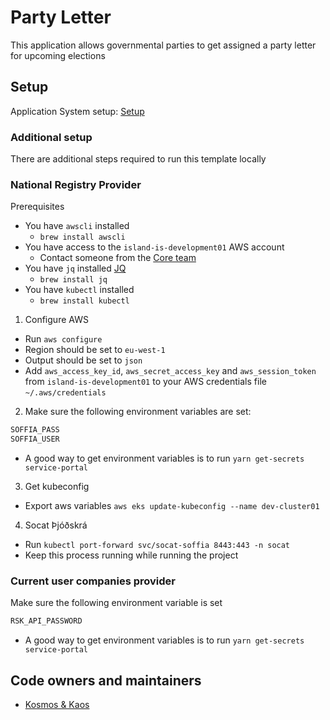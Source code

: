 # Party Letter

This application allows governmental parties to get assigned a party letter for upcoming elections

## Setup

Application System setup: [Setup](https://github.com/island-is/island.is/tree/main/apps/application-system)

### Additional setup

There are additional steps required to run this template locally

### National Registry Provider

Prerequisites

- You have `awscli` installed
  - `brew install awscli`
- You have access to the `island-is-development01` AWS account
  - Contact someone from the [Core team](https://github.com/orgs/island-is/teams/core)
- You have `jq` installed [JQ](https://stedolan.github.io/jq/)
  - `brew install jq`
- You have `kubectl` installed
  - `brew install kubectl`

1. Configure AWS

- Run `aws configure`
- Region should be set to `eu-west-1`
- Output should be set to `json`
- Add `aws_access_key_id`, `aws_secret_access_key` and `aws_session_token` from `island-is-development01` to your AWS credentials file `~/.aws/credentials`

2. Make sure the following environment variables are set:

```bash
SOFFIA_PASS
SOFFIA_USER
```

- A good way to get environment variables is to run `yarn get-secrets service-portal`

3. Get kubeconfig

- Export aws variables `aws eks update-kubeconfig --name dev-cluster01`

4. Socat Þjóðskrá

- Run `kubectl port-forward svc/socat-soffia 8443:443 -n socat`
- Keep this process running while running the project

### Current user companies provider

Make sure the following environment variable is set

```bash
RSK_API_PASSWORD
```

- A good way to get environment variables is to run `yarn get-secrets service-portal`

## Code owners and maintainers

- [Kosmos & Kaos](https://github.com/orgs/island-is/teams/kosmos-kaos)
